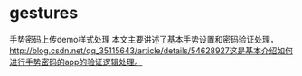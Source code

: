 # gestures
手势密码上传demo样式处理
本文主要讲述了基本手势设置和密码验证处理，
http://blog.csdn.net/qq_35115643/article/details/54628927这是基本介绍如何进行手势密码的app的验证逻辑处理。
